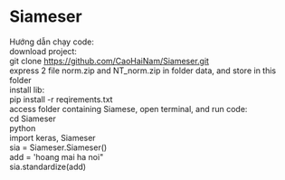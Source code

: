 # Siameser
Hướng dẫn chạy code: <br>
download project: <br>
git clone https://github.com/CaoHaiNam/Siameser.git <br>
express 2 file norm.zip and NT_norm.zip in folder data, and store in this folder <br>
install lib: <br>
pip install -r reqirements.txt <br>
access folder containing Siamese, open terminal, and run code:<br>
cd Siameser <br>
python <br>
import keras, Siameser <br>
sia = Siameser.Siameser() <br>
add = 'hoang mai ha noi" <br>
sia.standardize(add) 
